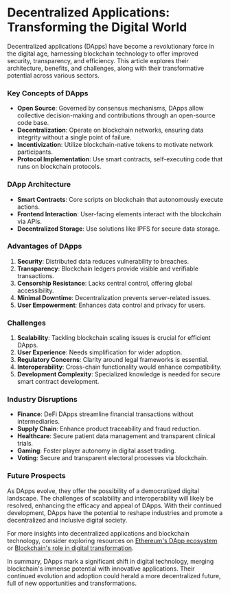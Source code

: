 # Decentralized Applications: Transforming the Digital World

Decentralized applications (DApps) have become a revolutionary force in the digital age, harnessing blockchain technology to offer improved security, transparency, and efficiency. This article explores their architecture, benefits, and challenges, along with their transformative potential across various sectors.

### Key Concepts of DApps

- **Open Source**: Governed by consensus mechanisms, DApps allow collective decision-making and contributions through an open-source code base.
- **Decentralization**: Operate on blockchain networks, ensuring data integrity without a single point of failure.
- **Incentivization**: Utilize blockchain-native tokens to motivate network participants.
- **Protocol Implementation**: Use smart contracts, self-executing code that runs on blockchain protocols.

### DApp Architecture

- **Smart Contracts**: Core scripts on blockchain that autonomously execute actions.
- **Frontend Interaction**: User-facing elements interact with the blockchain via APIs.
- **Decentralized Storage**: Use solutions like IPFS for secure data storage.

### Advantages of DApps

1. **Security**: Distributed data reduces vulnerability to breaches.
2. **Transparency**: Blockchain ledgers provide visible and verifiable transactions.
3. **Censorship Resistance**: Lacks central control, offering global accessibility.
4. **Minimal Downtime**: Decentralization prevents server-related issues.
5. **User Empowerment**: Enhances data control and privacy for users.

### Challenges

1. **Scalability**: Tackling blockchain scaling issues is crucial for efficient DApps.
2. **User Experience**: Needs simplification for wider adoption.
3. **Regulatory Concerns**: Clarity around legal frameworks is essential.
4. **Interoperability**: Cross-chain functionality would enhance compatibility.
5. **Development Complexity**: Specialized knowledge is needed for secure smart contract development.

### Industry Disruptions

- **Finance**: DeFi DApps streamline financial transactions without intermediaries.
- **Supply Chain**: Enhance product traceability and fraud reduction.
- **Healthcare**: Secure patient data management and transparent clinical trials.
- **Gaming**: Foster player autonomy in digital asset trading.
- **Voting**: Secure and transparent electoral processes via blockchain.

### Future Prospects

As DApps evolve, they offer the possibility of a democratized digital landscape. The challenges of scalability and interoperability will likely be resolved, enhancing the efficacy and appeal of DApps. With their continued development, DApps have the potential to reshape industries and promote a decentralized and inclusive digital society.

For more insights into decentralized applications and blockchain technology, consider exploring resources on [Ethereum's DApp ecosystem](https://ethereum.org/en/dapps/) or [Blockchain's role in digital transformation](https://www.ibm.com/blockchain).

In summary, DApps mark a significant shift in digital technology, merging blockchain's immense potential with innovative applications. Their continued evolution and adoption could herald a more decentralized future, full of new opportunities and transformations.